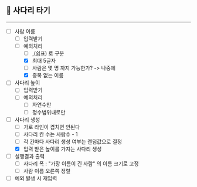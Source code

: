 ## 🚀 사다리 타기

---
- [ ] 사람 이름
    - [ ] 입력받기
    - [ ] 예외처리
        - [ ] ,(쉼표) 로 구분
        - [x] 최대 5글자
        - [ ] 사람은 몇 명 까지 가능한가? -> 나중에
        - [x] 중복 없는 이름

- [ ] 사다리 높이
    - [ ] 입력받기
    - [ ] 예외처리
        - [ ] 자연수만
        - [ ] 정수범위내로만

- [ ] 사다리 생성
    - [ ] 가로 라인이 겹치면 안된다
    - [ ] 사다리 칸 수는 사람수 - 1
    - [ ] 각 칸마다 사다리 생성 여부는 랜덤값으로 결정
    - [x] 입력 받은 높이를 가지는 사다리 생성

- [ ] 실행결과 출력
    - [ ] 사다리 폭 : "가장 이름이 긴 사람" 의 이름 크기로 고정
    - [ ] 사람 이름 오른쪽 정렬

- [ ] 예외 발생 시 재입력